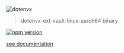 ![dotenvx](https://dotenvx.com/better-banner.png)

> dotenvx-ext-vault-linux-aarch64 binary

[![npm version](https://img.shields.io/npm/v/@dotenvx/dotenvx-ext-vault-linux-aarch64.svg)](https://www.npmjs.com/package/@dotenvx/dotenvx-ext-vault-linux-aarch64)

[see documentation](https://github.com/dotenvx/dotenvx-ext-vault)

&nbsp;
